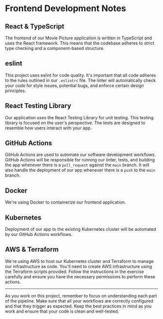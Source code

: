 # Frontend Development Notes

## React & TypeScript

The frontend of our Movie Picture application is written in TypeScript and uses the React framework. This means that the codebase adheres to strict type checking and a component-based structure. 

## eslint

This project uses eslint for code quality. It's important that all code adheres to the rules outlined in our `.eslintrc` file. The linter will automatically check your code for style issues, potential bugs, and enforce certain design principles. 

## React Testing Library

Our application uses the React Testing Library for unit testing. This testing library is focused on the user's perspective. The tests are designed to resemble how users interact with your app.

## GitHub Actions

GitHub Actions are used to automate our software development workflows. GitHub Actions will be responsible for running our linter, tests, and building the app whenever there is a `pull_request` against the `main` branch. It will also handle the deployment of our app whenever there is a `push` to the `main` branch. 

## Docker

We're using Docker to containerize our frontend application.

## Kubernetes

Deployment of our app to the existing Kubernetes cluster will be automated by our GitHub Actions workflows. 

## AWS & Terraform

We're using AWS to host our Kubernetes cluster and Terraform to manage our infrastructure as code. You'll need to create AWS infrastructure using the Terraform scripts provided. Follow the instructions in the exercise carefully and ensure you have the necessary permissions to perform these actions. 

---

As you work on this project, remember to focus on understanding each part of the pipeline. Make sure that all your workflows are correctly configured and that they trigger as expected. Keep the best practices in mind as you work and ensure that your code is clean and well-tested.

